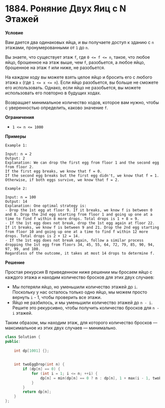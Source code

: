 # 1884. Роняние Двух Яиц с N Этажей

**Условие**

Вам дается два одинаковых яйца, и вы получаете доступ к зданию с `n` этажами, пронумерованными от `1` до `n`.

Вы знаете, что существует этаж `f`, где `0 <= f <= n`, такое, что любое яйцо, брошенное на этаж выше, чем `f`, разобьется, а любое яйцо, брошенное на этаж `f` или ниже, не разобьется.

На каждом ходу вы можете взять целое яйцо и бросить его с любого этажа `x` (где `1 <= x <= n`). Если яйцо разобьется, вы больше не сможете его использовать. Однако, если яйцо не разобьется, вы можете использовать его повторно в будущих ходах.

Возвращает минимальное количество ходов, которое вам нужно, чтобы с уверенностью определить, каково значение `f`.

**Ограничения**
- `1 <= n <= 1000`


**Примеры**
```
Example 1:

Input: n = 2
Output: 2
Explanation: We can drop the first egg from floor 1 and the second egg from floor 2.
If the first egg breaks, we know that f = 0.
If the second egg breaks but the first egg didn't, we know that f = 1.
Otherwise, if both eggs survive, we know that f = 2.

Example 2:

Input: n = 100
Output: 14
Explanation: One optimal strategy is:
- Drop the 1st egg at floor 9. If it breaks, we know f is between 0 and 8. Drop the 2nd egg starting from floor 1 and going up one at a time to find f within 8 more drops. Total drops is 1 + 8 = 9.
- If the 1st egg does not break, drop the 1st egg again at floor 22. If it breaks, we know f is between 9 and 21. Drop the 2nd egg starting from floor 10 and going up one at a time to find f within 12 more drops. Total drops is 2 + 12 = 14.
- If the 1st egg does not break again, follow a similar process dropping the 1st egg from floors 34, 45, 55, 64, 72, 79, 85, 90, 94, 97, 99, and 100.
Regardless of the outcome, it takes at most 14 drops to determine f.
```


**Решение**

Простая рекурсия
В приведенном ниже решении мы бросаем яйцо с каждого этажа и находим количество бросков для этих двух случаев:

- Мы потеряли яйцо, но уменьшили количество этажей до `i`.
Поскольку у нас осталось только одно яйцо, мы можем просто вернуть `i` - 1, чтобы проверить все этажи.
- Яйцо не разбилось, и мы уменьшили количество этажей до `n - i`.
Решите это рекурсивно, чтобы получить количество бросков для `n - i` этажей.

Таким образом, мы находим этаж, для которого количество бросков — максимальное из этих двух случаев — минимально.
```C++
class Solution {
public:
    
    int dp[1001] {};
    
    
    int twoEggDrop(int n) {
        if (dp[n] == 0) {
            for (int i = 1; i <= n; ++i) {
                dp[n] = min(dp[n] == 0 ? n : dp[n], 1 + max(i - 1, twoEggDrop(n - i)));
            }
        }
        return dp[n];
    }
};
```






 


 


